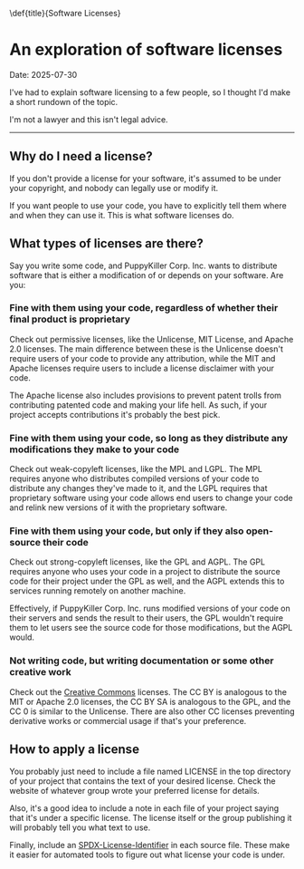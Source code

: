\def{title}{Software Licenses}
# An exploration of software licenses

Date: 2025-07-30

I've had to explain software licensing to a few people, so I thought I'd make
a short rundown of the topic.

I'm not a lawyer and this isn't legal advice.

---

## Why do I need a license?

If you don't provide a license for your software, it's assumed to be under
your copyright, and nobody can legally use or modify it.

If you want people to use your code, you have to explicitly tell them where
and when they can use it. This is what software licenses do.

## What types of licenses are there?

Say you write some code, and PuppyKiller Corp. Inc. wants to distribute
software that is either a modification of or depends on your software.
Are you:

### Fine with them using your code, regardless of whether their final product is proprietary

Check out permissive licenses, like the Unlicense, MIT License, and Apache 2.0
licenses. The main difference between these is the Unlicense doesn't
require users of your code to provide any attribution, while the MIT and Apache
licenses require users to include a license disclaimer with your code.

The Apache license also includes provisions to prevent patent trolls from
contributing patented code and making your life hell. As such, if your project
accepts contributions it's probably the best pick.

### Fine with them using your code, so long as they distribute any modifications they make to your code

Check out weak-copyleft licenses, like the MPL and LGPL. The MPL requires
anyone who distributes compiled versions of your code to distribute any changes
they've made to it, and the LGPL requires that proprietary software
using your code allows end users to change your code and relink new versions
of it with the proprietary software.

### Fine with them using your code, but only if they also open-source their code

Check out strong-copyleft licenses, like the GPL and AGPL. The GPL requires
anyone who uses your code in a project to distribute the source code for their
project under the GPL as well, and the AGPL extends this to services running
remotely on another machine.

Effectively, if PuppyKiller Corp. Inc. runs modified versions of your code on
their servers and sends the result to their users, the GPL wouldn't require
them to let users see the source code for those modifications, but the AGPL
would.

### Not writing code, but writing documentation or some other creative work

Check out the
[Creative Commons](https://creativecommons.org/share-your-work/cclicenses/)
licenses. The CC BY is analogous to the MIT or Apache 2.0 licenses, the
CC BY SA is analogous to the GPL, and the CC 0 is similar to the Unlicense.
There are also other CC licenses preventing derivative works or commercial
usage if that's your preference.



## How to apply a license

You probably just need to include a file named LICENSE in the top directory
of your project that contains the text of your desired license. Check the
website of whatever group wrote your preferred license for details.

Also, it's a good idea to include a note in each file of your project saying
that it's under a specific license. The license itself or the group
publishing it will probably tell you what text to use.

Finally, include an [SPDX-License-Identifier](https://spdx.org/licenses/) in
each source file. These make it easier for automated tools to figure out what
license your code is under.

